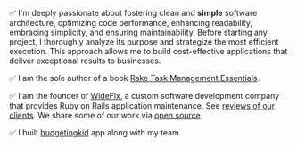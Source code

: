 ✅ I'm deeply passionate about fostering clean and **simple** software architecture, optimizing code performance, enhancing readability, embracing simplicity, and ensuring maintainability. Before starting any project, I thoroughly analyze its purpose and strategize the most efficient execution. This approach allows me to build cost-effective applications that deliver exceptional results to businesses.

✅ I am the sole author of a book [Rake Task Management Essentials](https://www.packtpub.com/product/rake-task-management-essentials/9781783280773).

✅ I am the founder of [WideFix](https://widefix.com/), a custom software development company that provides Ruby on Rails application maintenance. See [reviews of our clients](https://clutch.co/profile/widefix#reviews). We share some of our work via [open source](https://github.com/widefix).

✅ I built [budgetingkid](https://get.budgetingkid.com/) app along with my team.
